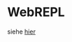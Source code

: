 # WebREPL

siehe [hier](https://docs.micropython.org/en/latest/esp32/quickref.html#webrepl-web-browser-interactive-prompt)
